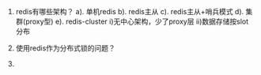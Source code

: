 1. redis有哪些架构？
    a). 单机redis
    b). redis主从
    c). redis主从+哨兵模式
    d). 集群(proxy型)
    e). redis-cluster
        i)无中心架构，少了proxy层
        ii)数据存储按slot分布

2. 使用redis作为分布式锁的问题？
    
3. 